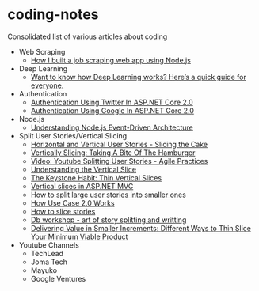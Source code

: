 # coding-notes
Consolidated list of various articles about coding

- Web Scraping
  - [How I built a job scraping web app using Node.js](https://medium.freecodecamp.org/how-i-built-a-job-scraping-web-app-using-node-js-and-indreed-7fbba124bbdc)
- Deep Learning
  - [Want to know how Deep Learning works? Here’s a quick guide for everyone.](https://medium.freecodecamp.org/want-to-know-how-deep-learning-works-heres-a-quick-guide-for-everyone-1aedeca88076)
- Authentication
  - [Authentication Using Twitter In ASP.NET Core 2.0](https://medium.freecodecamp.org/authentication-using-twitter-in-asp-net-core-2-0-c7e02be30678)
  - [Authentication Using Google In ASP.NET Core 2.0](https://medium.freecodecamp.org/authentication-using-google-in-asp-net-core-2-0-5ec32c803e23)
- Node.js
  - [Understanding Node.js Event-Driven Architecture](https://medium.freecodecamp.org/understanding-node-js-event-driven-architecture-223292fcbc2d)
- Split User Stories/Vertical Slicing
  - [Horizontal and Vertical User Stories - Slicing the Cake](http://www.deltamatrix.com/horizontal-and-vertical-user-stories-slicing-the-cake/)
  - [Vertically Slicing: Taking A Bite Of The Hamburger](https://apple-brook.com/vertically-slicing-taking-a-bite-of-the-hamburger/)
  - [Video: Youtube Splitting User Stories - Agile Practices](https://youtu.be/EDT0HMtDwYI)    
  - [Understanding the Vertical Slice](https://simpleprogrammer.com/understanding-the-vertical-slice/)  
  - [The Keystone Habit: Thin Vertical Slices](http://dhondtsayitsagile.blogspot.com/2012/10/the-keystone-habit-thin-vertical-slices.html)
  - [Vertical slices in ASP.NET MVC](https://www.kenneth-truyers.net/2016/02/02/vertical-slices-in-asp-net-mvc/)
  - [How to split large user stories into smaller ones](https://manifesto.co.uk/slicing-large-agile-user-stories-smaller-ones/)
  - [How Use Case 2.0 Works](https://www.microtool.de/en/how-use-case-2-0-works/)
  - [How to slice stories](https://www.agileconference.org/wp-content/uploads/2014/10/ABC-How-to-Slice-Stories-Matt-Roadnight.pdf) 
  - [Db workshop - art of story splitting and writting](https://www.slideshare.net/pvandulm/db-workshop-art-of-story-splitting-and-writting)
  - [Delivering Value in Smaller Increments: Different Ways to Thin Slice Your Minimum Viable Product](http://agilebydesign.com/delivering-value-in-smaller-increments-different-ways-to-thin-slice-your-minimum-viable-product/)
- Youtube Channels
  - TechLead
  - Joma Tech
  - Mayuko
  - Google Ventures
